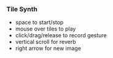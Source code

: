 ### Tile Synth
- space to start/stop
- mouse over tiles to play
- click/drag/release to record gesture
- vertical scroll for reverb
- right arrow for new image